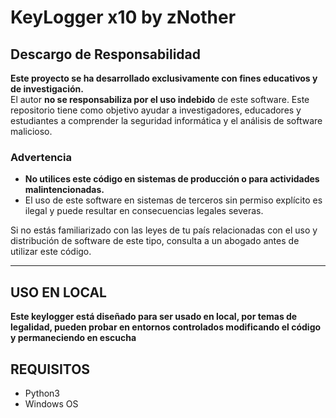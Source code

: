 # KeyLogger x10 by zNother

## Descargo de Responsabilidad

**Este proyecto se ha desarrollado exclusivamente con fines educativos y de investigación.**  
El autor **no se responsabiliza por el uso indebido** de este software. Este repositorio tiene como objetivo ayudar a investigadores, educadores y estudiantes a comprender la seguridad informática y el análisis de software malicioso.

### Advertencia
- **No utilices este código en sistemas de producción o para actividades malintencionadas.**
- El uso de este software en sistemas de terceros sin permiso explícito es ilegal y puede resultar en consecuencias legales severas.

Si no estás familiarizado con las leyes de tu país relacionadas con el uso y distribución de software de este tipo, consulta a un abogado antes de utilizar este código.
****

## USO EN LOCAL

**Este keylogger está diseñado para ser usado en local, por temas de legalidad, pueden probar en entornos controlados modificando el código y permaneciendo en escucha**

## REQUISITOS
- Python3
- Windows OS
